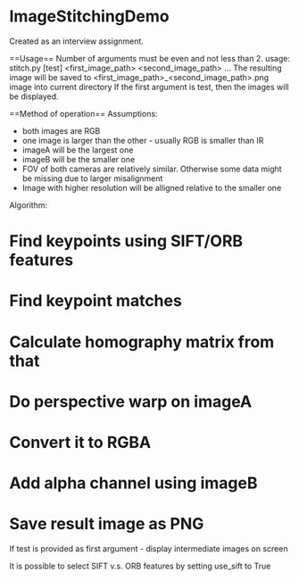 # ImageStitchingDemo
Created as an interview assignment.

==Usage==
Number of arguments must be even and not less than 2.
usage:
stitch.py [test] <first_image_path> <second_image_path> ...
	The resulting image will be saved to <first_image_path>_<second_image_path>.png image into current directory
        If the first argument is test, then the images will be displayed.


==Method of operation==
Assumptions: 
 * both images are RGB
 * one image is larger than the other - usually RGB is smaller than IR
 * imageA will be the largest one
 * imageB will be the smaller one
 * FOV of both cameras are relatively similar. Otherwise some data might be missing due to larger misalignment
 * Image with higher resolution will be alligned relative to the smaller one

Algorithm:

# Find keypoints using SIFT/ORB features
# Find keypoint matches 
# Calculate homography matrix from that
# Do perspective warp on imageA
# Convert it to RGBA
# Add alpha channel using imageB
# Save result image as PNG

If test is provided as first argument - display intermediate images on screen

It is possible to select SIFT v.s. ORB features by setting use_sift to True